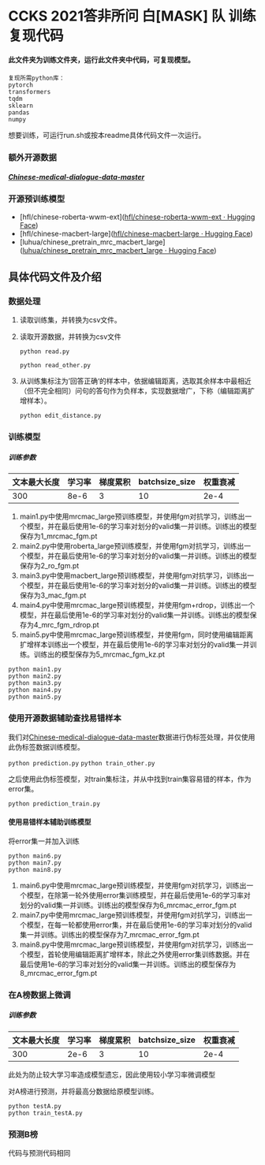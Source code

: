 # CCKS 2021答非所问 白[MASK] 队 训练复现代码



#### 此文件夹为训练文件夹，运行此文件夹中代码，可复现模型。

```
复现所需python库：
pytorch 
transformers
tqdm
sklearn
pandas
numpy
```

想要训练，可运行run.sh或按本readme具体代码文件一次运行。



### 额外开源数据

##### [Chinese-medical-dialogue-data-master](https://github.com/Toyhom/Chinese-medical-dialogue-data)

### 开源预训练模型

- [hfl/chinese-roberta-wwm-ext]([hfl/chinese-roberta-wwm-ext · Hugging Face](https://huggingface.co/hfl/chinese-roberta-wwm-ext))
- [hfl/chinese-macbert-large]([hfl/chinese-macbert-large · Hugging Face](https://huggingface.co/hfl/chinese-macbert-large))
- [luhua/chinese_pretrain_mrc_macbert_large]([luhua/chinese_pretrain_mrc_macbert_large · Hugging Face](https://huggingface.co/luhua/chinese_pretrain_mrc_macbert_large))

## 具体代码文件及介绍

### 数据处理

1. 读取训练集，并转换为csv文件。

2. 读取开源数据，并转换为csv文件

   `python read.py`

   `python read_other.py`

3. 从训练集标注为’回答正确‘的样本中，依据编辑距离，选取其余样本中最相近（但不完全相同）问句的答句作为负样本，实现数据增广，下称（编辑距离扩增样本）。

   `python edit_distance.py`

### 训练模型

#####                                                                                 训练参数

| 文本最大长度 | 学习率 | 梯度累积 | batchsize_size | 权重衰减 |
| ------------ | ------ | -------- | -------------- | -------- |
| 300          | 8e-6   | 3        | 10             | 2e-4     |



1. main1.py中使用mrcmac_large预训练模型，并使用fgm对抗学习，训练出一个模型，并在最后使用1e-6的学习率对划分的valid集一并训练。训练出的模型保存为1_mrcmac_fgm.pt
2. main2.py中使用roberta_large预训练模型，并使用fgm对抗学习，训练出一个模型，并在最后使用1e-6的学习率对划分的valid集一并训练。训练出的模型保存为2_ro_fgm.pt
3. main3.py中使用macbert_large预训练模型，并使用fgm对抗学习，训练出一个模型，并在最后使用1e-6的学习率对划分的valid集一并训练。训练出的模型保存为3_mac_fgm.pt
4. main4.py中使用mrcmac_large预训练模型，并使用fgm+rdrop，训练出一个模型，并在最后使用1e-6的学习率对划分的valid集一并训练。训练出的模型保存为4_mrc_fgm_rdrop.pt
5. main5.py中使用mrcmac_large预训练模型，并使用fgm，同时使用编辑距离扩增样本训练出一个模型，并在最后使用1e-6的学习率对划分的valid集一并训练。训练出的模型保存为5_mrcmac_fgm_kz.pt

```
python main1.py
python main2.py
python main3.py
python main4.py
python main5.py
```



### 使用开源数据辅助查找易错样本

我们对[Chinese-medical-dialogue-data-master](https://github.com/Toyhom/Chinese-medical-dialogue-data)数据进行伪标签处理，并仅使用此伪标签数据训练模型。

`python prediction.py` `python train_other.py`

之后使用此伪标签模型，对train集标注，并从中找到train集容易错的样本，作为error集。

`python prediction_train.py`



#### 使用易错样本辅助训练模型

将error集一并加入训练

```
python main6.py
python main7.py
python main8.py
```

1. main6.py中使用mrcmac_large预训练模型，并使用fgm对抗学习，训练出一个模型，在除第一轮外使用error集训练模型，并在最后使用1e-6的学习率对划分的valid集一并训练。训练出的模型保存为6_mrcmac_error_fgm.pt
2. main7.py中使用mrcmac_large预训练模型，并使用fgm对抗学习，训练出一个模型，在每一轮都使用error集，并在最后使用1e-6的学习率对划分的valid集一并训练。训练出的模型保存为7_mrcmac_error_fgm.pt
3. main8.py中使用mrcmac_large预训练模型，并使用fgm对抗学习，训练出一个模型，首轮使用编辑距离扩增样本，除此之外使用error集训练数据。并在最后使用1e-6的学习率对划分的valid集一并训练。训练出的模型保存为8_mrcmac_error_fgm.pt



### 在A榜数据上微调

#####                                                                                 训练参数

| 文本最大长度 | 学习率 | 梯度累积 | batchsize_size | 权重衰减 |
| ------------ | ------ | -------- | -------------- | -------- |
| 300          | 2e-6   | 3        | 10             | 2e-4     |

此处为防止较大学习率造成模型遗忘，因此使用较小学习率微调模型

对A榜进行预测，并将最高分数据给原模型训练。

```
python testA.py
python train_testA.py
```



### 预测B榜

代码与预测代码相同